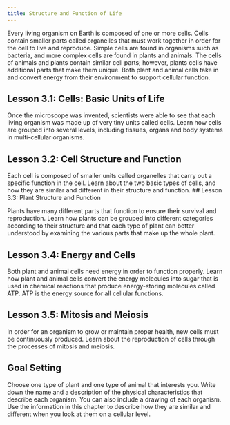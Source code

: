 ```yaml
---
title: Structure and Function of Life
---
```


Every living organism on Earth is composed of one or more cells. Cells contain smaller parts called organelles that must work together in order for the cell to live and reproduce. Simple cells are found in organisms such as bacteria, and more complex cells are found in plants and animals. The cells of animals and plants contain similar cell parts; however, plants cells have additional parts that make them unique. Both plant and animal cells take in and convert energy from their environment to support cellular function.

## Lesson 3.1: Cells: Basic Units of Life

Once the microscope was invented, scientists were able to see that each living organism was made up of very tiny units called cells. Learn how cells are grouped into several levels, including tissues, organs and body systems in multi-cellular organisms.

## Lesson 3.2: Cell Structure and Function

Each cell is composed of smaller units called organelles that carry out a specific function in the cell. Learn about the two basic types of cells, and how they are similar and different in their structure and function. ## Lesson 3.3: Plant Structure and Function

Plants have many different parts that function to ensure their survival and reproduction. Learn how plants can be grouped into different categories according to their structure and that each type of plant can better understood by examining the various parts that make up the whole plant.

## Lesson 3.4: Energy and Cells

Both plant and animal cells need energy in order to function properly. Learn how plant and animal cells convert the energy molecules into sugar that is used in chemical reactions that produce energy-storing molecules called ATP. ATP is the energy source for all cellular functions.

## Lesson 3.5: Mitosis and Meiosis

In order for an organism to grow or maintain proper health, new cells must be continuously produced. Learn about the reproduction of cells through the processes of mitosis and meiosis.

## Goal Setting

Choose one type of plant and one type of animal that interests you. Write down the name and a description of the physical characteristics that describe each organism. You can also include a drawing of each organism. Use the information in this chapter to describe how they are similar and different when you look at them on a cellular level.